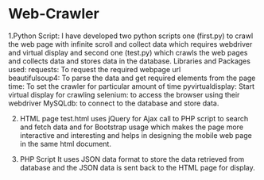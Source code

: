 # Web-Crawler
1.Python Script:
I have developed two python scripts one (first.py) to crawl the web page with infinite scroll and collect data which requires webdriver and virtual display and second one (test.py) which crawls the web pages and collects data and stores data in the database.
Libraries and Packages used:
requests: To request the required webpage url  
beautifulsoup4: To parse the data and get required elements from the page
time: To set the crawler for particular amount of time
pyvirtualdisplay: Start virtual display for crawling 
selenium: to access the browser using their webdriver
MySQLdb: to connect to the database and store data.

2. HTML page
test.html uses jQuery for Ajax call to PHP script to search and fetch data and for Bootstrap usage which makes the page more interactive and interesting and helps in designing the mobile web page in the same html document.

3. PHP Script
It uses JSON data format to store the data retrieved from database and the JSON data is sent back to the HTML page for display.

